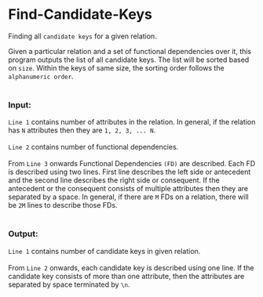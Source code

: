 # Find-Candidate-Keys

Finding all ```candidate keys``` for a given relation.

Given a particular relation and a set of functional dependencies over it, this program outputs the list of all candidate keys. The list will be sorted based on `size`. Within the keys of same size, the sorting order follows the `alphanumeric order`.
<br><br>

### Input:
`Line 1` contains number of attributes in the relation. In general, if the relation has `N` attributes then they are `1, 2, 3, ... N`.<br><br>
`Line 2` contains number of functional dependencies.<br><br>
From `Line 3` onwards Functional Dependencies `(FD)` are described. Each FD is described using two lines. First line describes the left side or antecedent and the second line describes the right side or consequent. If the antecedent or the consequent consists of multiple attributes then they are separated by a space. In general, if there are `M` FDs on a relation, there will be `2M` lines to describe those FDs.
<br><br>

### Output:
`Line 1` contains number of candidate keys in given relation.<br><br>
From `Line 2` onwards, each candidate key is described using one line. If the candidate key consists of more than one attribute, then the attributes are separated by space terminated by `\n`.